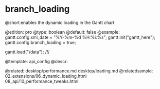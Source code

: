 branch_loading
=============
@short:enables the dynamic loading in the Gantt chart
	
@edition: pro
@type: boolean
@default: false
@example:
gantt.config.xml_date = "%Y-%m-%d %H:%i:%s";
gantt.init("gantt_here");
gantt.config.branch_loading = true;
		
gantt.load("/data"); /*!*/

@template:	api_config
@descr:


@related:
	desktop/performance.md
	desktop/loading.md
@relatedsample:
	02_extensions/06_dynamic_loading.html
	08_api/10_performance_tweaks.html	